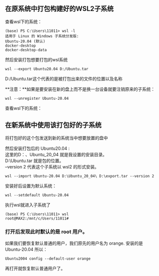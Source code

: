 ## 在原系统中打包构建好的WSL2子系统

查看wsl下的系统：

```
(base) PS C:\Users\11011> wsl -l
适用于 Linux 的 Windows 子系统分发版:
Ubuntu-20.04 (默认)
docker-desktop
docker-desktop-data
```

然后安装打包想要打包的wsl系统  

```
wsl --export Ubuntu20.04 D:/Ubuntu.tar
```

D:/Ubuntu.tar这个代表的是被打包出来的文件的位置以及名称



**注意：**如果是要安装在新的盘上而不是换一台设备就要注销原来的子系统：

```
wsl --unregister Ubuntu-20.04
```

查看wsl下的系统：

## 在新系统中使用该打包好的子系统

将打包好的这个包发送到新的系统当中想要放置的盘中

然后安装打包后的 Ubuntu20.04 :  
这里的D：、Ubuntu\_20\_04 就是我设置的安装目录。  
D:\\Ubuntu.tar 就是包的位置。  
–version 2 代表这个子系统以 wsl2 的形式安装。

```
wsl --import Ubuntu-20.04 D:\Ubuntu_20_04\ D:\export.tar --version 2
```

安装好后设置为默认系统：

```
wsl --setdefault Ubuntu-20.04 
```

执行wsl就进入子系统了

```
(base) PS C:\Users\11011> wsl
root@MAX2:/mnt/c/Users/11011#
```

### 打开后发现此时默认的是 root 用户。

如果我们要恢复默认普通的用户，我们原先的用户名为 orange. 安装的是Ubuntu-20.04 所以：

```
Ubuntu2004 config --default-user orange
```

再打开就恢复默认普通用户了。